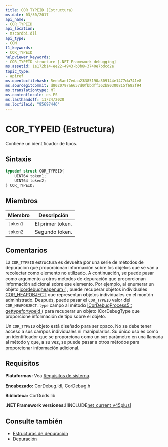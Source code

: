 ```yaml
---
title: COR_TYPEID (Estructura)
ms.date: 03/30/2017
api_name:
- COR_TYPEID
api_location:
- mscordbi.dll
api_type:
- COM
f1_keywords:
- COR_TYPEID
helpviewer_keywords:
- COR_TYPEID structure [.NET Framework debugging]
ms.assetid: 1e172b14-ee22-4943-b3b8-3740e7bdcd2e
topic_type:
- apiref
ms.openlocfilehash: 5eeb5aef7edaa23385190a309144e1477da741e8
ms.sourcegitcommit: d8020797a6657d0fbbdff362b80300815f682f94
ms.translationtype: MT
ms.contentlocale: es-ES
ms.lasthandoff: 11/24/2020
ms.locfileid: "95697446"
---
```

# <a name="cor_typeid-structure"></a>COR_TYPEID (Estructura)

Contiene un identificador de tipos.  
  
## <a name="syntax"></a>Sintaxis  
  
```cpp  
typedef struct COR_TYPEID{  
    UINT64 token1;  
    UINT64 token2;  
} COR_TYPEID;  
```  
  
## <a name="members"></a>Miembros  
  
|Miembro|Descripción|  
|------------|-----------------|  
|`token1`|El primer token.|  
|`token2`|Segundo token.|  
  
## <a name="remarks"></a>Comentarios  

 La `COR_TYPEID` estructura es devuelta por una serie de métodos de depuración que proporcionan información sobre los objetos que se van a recolectar como elemento no utilizado. A continuación, se puede pasar como argumento a otros métodos de depuración que proporcionan información adicional sobre ese elemento. Por ejemplo, al enumerar un objeto [icordebugheapenum (](icordebugheapenum-interface.md) , puede recuperar objetos individuales [COR_HEAPOBJECT](cor-heapobject-structure.md) que representan objetos individuales en el montón administrado. Después, puede pasar el `COR_TYPEID` valor del `COR_HEAPOBJECT.type` campo al método [ICorDebugProcess5:: gettypefortypeid (](icordebugprocess5-gettypefortypeid-method.md) para recuperar un objeto ICorDebugType que proporcione información de tipo sobre el objeto.  
  
 Un `COR_TYPEID` objeto está diseñado para ser opaco. No se debe tener acceso a sus campos individuales ni manipularlos. Su único uso es como un identificador que se proporciona como un `out` parámetro en una llamada al método y que, a su vez, se puede pasar a otros métodos para proporcionar información adicional.  
  
## <a name="requirements"></a>Requisitos  

 **Plataformas:** Vea [Requisitos de sistema](../../get-started/system-requirements.md).  
  
 **Encabezado:** CorDebug.idl, CorDebug.h  
  
 **Biblioteca:** CorGuids.lib  
  
 **.NET Framework versiones:**[!INCLUDE[net_current_v45plus](../../../../includes/net-current-v45plus-md.md)]  
  
## <a name="see-also"></a>Consulte también

- [Estructuras de depuración](debugging-structures.md)
- [Depuración](index.md)
